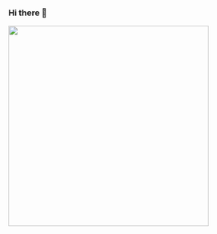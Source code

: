 ### Hi there 👋

<img src="https://github-readme-stats.vercel.app/api?username=rodrigoconinck&show_icons=true&theme=ADD_THEME_HERE" width="400">


<!--
**RodrigoConinck/RodrigoConinck** is a ✨ _special_ ✨ repository because its `README.md` (this file) appears on your GitHub profile.

Here are some ideas to get you started:

- 🔭 I’m currently working on ...
- 🌱 I’m currently learning ...
- 👯 I’m looking to collaborate on ...
- 🤔 I’m looking for help with ...
- 💬 Ask me about ...
- 📫 How to reach me: ...
- 😄 Pronouns: ...
- ⚡ Fun fact: ...
-->
